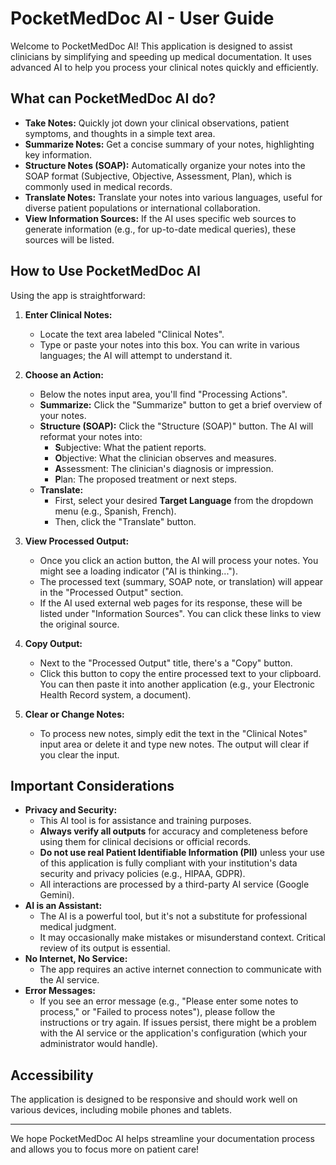 
# PocketMedDoc AI - User Guide

Welcome to PocketMedDoc AI! This application is designed to assist clinicians by simplifying and speeding up medical documentation. It uses advanced AI to help you process your clinical notes quickly and efficiently.

## What can PocketMedDoc AI do?

-   **Take Notes:** Quickly jot down your clinical observations, patient symptoms, and thoughts in a simple text area.
-   **Summarize Notes:** Get a concise summary of your notes, highlighting key information.
-   **Structure Notes (SOAP):** Automatically organize your notes into the SOAP format (Subjective, Objective, Assessment, Plan), which is commonly used in medical records.
-   **Translate Notes:** Translate your notes into various languages, useful for diverse patient populations or international collaboration.
-   **View Information Sources:** If the AI uses specific web sources to generate information (e.g., for up-to-date medical queries), these sources will be listed.

## How to Use PocketMedDoc AI

Using the app is straightforward:

1.  **Enter Clinical Notes:**
    -   Locate the text area labeled "Clinical Notes".
    -   Type or paste your notes into this box. You can write in various languages; the AI will attempt to understand it.

2.  **Choose an Action:**
    -   Below the notes input area, you'll find "Processing Actions".
    -   **Summarize:** Click the "Summarize" button to get a brief overview of your notes.
    -   **Structure (SOAP):** Click the "Structure (SOAP)" button. The AI will reformat your notes into:
        -   **S**ubjective: What the patient reports.
        -   **O**bjective: What the clinician observes and measures.
        -   **A**ssessment: The clinician's diagnosis or impression.
        -   **P**lan: The proposed treatment or next steps.
    -   **Translate:**
        -   First, select your desired **Target Language** from the dropdown menu (e.g., Spanish, French).
        -   Then, click the "Translate" button.

3.  **View Processed Output:**
    -   Once you click an action button, the AI will process your notes. You might see a loading indicator ("AI is thinking...").
    -   The processed text (summary, SOAP note, or translation) will appear in the "Processed Output" section.
    -   If the AI used external web pages for its response, these will be listed under "Information Sources". You can click these links to view the original source.

4.  **Copy Output:**
    -   Next to the "Processed Output" title, there's a "Copy" button.
    -   Click this button to copy the entire processed text to your clipboard. You can then paste it into another application (e.g., your Electronic Health Record system, a document).

5.  **Clear or Change Notes:**
    -   To process new notes, simply edit the text in the "Clinical Notes" input area or delete it and type new notes. The output will clear if you clear the input.

## Important Considerations

*   **Privacy and Security:**
    *   This AI tool is for assistance and training purposes.
    *   **Always verify all outputs** for accuracy and completeness before using them for clinical decisions or official records.
    *   **Do not use real Patient Identifiable Information (PII)** unless your use of this application is fully compliant with your institution's data security and privacy policies (e.g., HIPAA, GDPR).
    *   All interactions are processed by a third-party AI service (Google Gemini).
*   **AI is an Assistant:**
    *   The AI is a powerful tool, but it's not a substitute for professional medical judgment.
    *   It may occasionally make mistakes or misunderstand context. Critical review of its output is essential.
*   **No Internet, No Service:**
    *   The app requires an active internet connection to communicate with the AI service.
*   **Error Messages:**
    *   If you see an error message (e.g., "Please enter some notes to process," or "Failed to process notes"), please follow the instructions or try again. If issues persist, there might be a problem with the AI service or the application's configuration (which your administrator would handle).

## Accessibility

The application is designed to be responsive and should work well on various devices, including mobile phones and tablets.

---

We hope PocketMedDoc AI helps streamline your documentation process and allows you to focus more on patient care!
